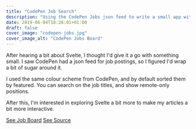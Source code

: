 ```yaml
---
title: "CodePen Job Search"
description: "Using the CodePen Jobs json feed to write a small app with Svelte."
date: 2019-06-04T18:28:01+01:00
draft: false
cover_image: "codepen-jobs.jpg"
cover_image_alt: "CodePen Jobs Board"
---
```


After hearing a bit about Svelte, I thought I'd give it a go with something small. I saw CodePen had a json feed for job postings, so I figured I'd wrap a bit of sugar around it.

I used the same colour scheme from CodePen, and by default sorted them by featured. You can search on the job titles, and show remote-only positions.

After this, I'm interested in exploring Svelte a bit more to make my articles a bit more interactive.

<a href="https://codepen.io/tjFogarty/project/live/XqqnVO" class="c-btn c-btn-primary--inverted" target="_blank" rel="noopener noreferrer">See Job Board</a>
<a href="https://github.com/tjFogarty/codepen-job-board-svelte" class="c-btn c-btn-primary--inverted" target="_blank" rel="noopener noreferrer">See Source</a>